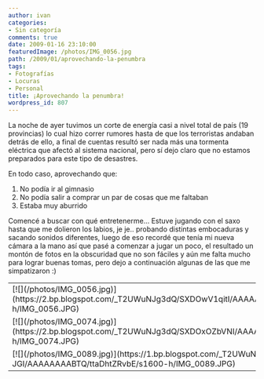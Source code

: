 ```yaml
---
author: ivan
categories:
- Sin categoría
comments: true
date: 2009-01-16 23:10:00
featuredImage: /photos/IMG_0056.jpg
path: /2009/01/aprovechando-la-penumbra
tags:
- Fotografías
- Locuras
- Personal
title: ¡Aprovechando la penumbra!
wordpress_id: 807
---
```


La noche de ayer tuvimos un corte de energía casi a nivel total de país (19 provincias) lo cual hizo correr rumores hasta de que los terroristas andaban detrás de ello, a final de cuentas resultó ser nada más una tormenta eléctrica que afectó al sistema nacional, pero sí dejo claro que no estamos preparados para este tipo de desastres.

En todo caso, aprovechando que:

1. No podía ir al gimnasio
2. No podía salir a comprar un par de cosas que me faltaban
3. Estaba muy aburrido

Comencé a buscar con qué entretenerme... Estuve jugando con el saxo hasta que me dolieron los labios, je je.. probando distintas embocaduras y sacando sonidos diferentes, luego de eso recordé que tenía mi nueva cámara a la mano así que pasé a comenzar a jugar un poco, el resultado un montón de fotos en la obscuridad que no son fáciles y aún me falta mucho para lograr buenas tomas, pero dejo a continuación algunas de las que me simpatizaron :)

<table >
<tbody >
<tr >

<td >
[![](/photos/IMG_0056.jpg)](https://2.bp.blogspot.com/_T2UWuNJg3dQ/SXDOwV1qitI/AAAAAAAABSo/Y2ssWmgqUCY/s1600-h/IMG_0056.JPG)

</td>

<td valign="middle" >
[![](/photos/IMG_0065.jpg)](https://3.bp.blogspot.com/_T2UWuNJg3dQ/SXDOwh2SS4I/AAAAAAAABSw/asW6pB54Uh0/s1600-h/IMG_0065.JPG)

</td>
</tr>
<tr >

<td >
[![](/photos/IMG_0074.jpg)](https://2.bp.blogspot.com/_T2UWuNJg3dQ/SXDOxOZbVNI/AAAAAAAABTA/FbUNKeJzASg/s1600-h/IMG_0074.JPG)

</td>

<td >
[![](/photos/IMG_0069.jpg)](https://2.bp.blogspot.com/_T2UWuNJg3dQ/SXDOww3g0WI/AAAAAAAABS4/Zy6rT0oJ6a4/s1600-h/IMG_0069.JPG)

</td>
</tr>
<tr >

<td >
[![](/photos/IMG_0089.jpg)](https://1.bp.blogspot.com/_T2UWuNJg3dQ/SXDO5Bv-JGI/AAAAAAAABTQ/ttaDhtZRvbE/s1600-h/IMG_0089.JPG)

</td>

<td >
[![](/photos/IMG_0087.jpg)](https://2.bp.blogspot.com/_T2UWuNJg3dQ/SXDOxFuv-tI/AAAAAAAABTI/93wuFx6wKr8/s1600-h/IMG_0087.JPG)

</td>
</tr>
</tbody></table>